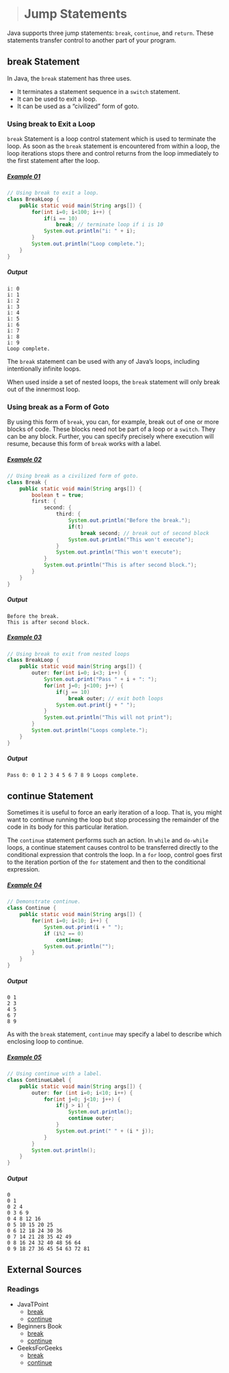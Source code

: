 ># Jump Statements

Java supports three jump statements: `break`, `continue`, and `return`. These statements transfer control to another part of your program.

## break Statement

In Java, the `break` statement has three uses.

* It terminates a statement sequence in a `switch` statement. 
* It can be used to exit a loop.
* It can be used as a “civilized” form of goto.

### Using break to Exit a Loop

`break` Statement is a loop control statement which is used to terminate the loop. As soon as the `break` statement is encountered from within a loop, the loop iterations stops there and control returns from the loop immediately to the first statement after the loop.

##### [Example 01](../20-Examples/07-Control-Statements/04-Jump-Statements/Example-01/)

```java
// Using break to exit a loop.
class BreakLoop {
    public static void main(String args[]) {
        for(int i=0; i<100; i++) {
            if(i == 10) 
                break; // terminate loop if i is 10
            System.out.println("i: " + i);
        }
        System.out.println("Loop complete.");
    }
}
```

##### Output

    i: 0
    i: 1
    i: 2
    i: 3
    i: 4
    i: 5
    i: 6
    i: 7
    i: 8
    i: 9
    Loop complete.

The `break` statement can be used with any of Java’s loops, including intentionally infinite loops.

When used inside a set of nested loops, the `break` statement will only break out of the innermost loop.

### Using break as a Form of Goto

By using this form of `break`, you can, for example, break out of one or more blocks of code. These blocks need not be part of a loop or a `switch`. They can be any block. Further, you can specify precisely where execution will resume, because this form of `break` works with a label.

##### [Example 02](../20-Examples/07-Control-Statements/04-Jump-Statements/Example-02/)

```java
// Using break as a civilized form of goto.
class Break {
    public static void main(String args[]) {
        boolean t = true;
        first: {
            second: {
                third: {
                    System.out.println("Before the break.");
                    if(t) 
                        break second; // break out of second block
                    System.out.println("This won't execute");
                }
                System.out.println("This won't execute");
            }
            System.out.println("This is after second block.");
        }
    }
}
```

##### Output

    Before the break.
    This is after second block.

##### [Example 03](../20-Examples/07-Control-Statements/04-Jump-Statements/Example-03/)

```java
// Using break to exit from nested loops
class BreakLoop {
    public static void main(String args[]) {
        outer: for(int i=0; i<3; i++) {
            System.out.print("Pass " + i + ": ");
            for(int j=0; j<100; j++) {
                if(j == 10) 
                    break outer; // exit both loops
                System.out.print(j + " ");
            }
            System.out.println("This will not print");
        }
        System.out.println("Loops complete.");
    }
}
```

##### Output

    Pass 0: 0 1 2 3 4 5 6 7 8 9 Loops complete.

## continue Statement

Sometimes it is useful to force an early iteration of a loop. That is, you might want to continue running the loop but stop processing the remainder of the code in its body for this particular iteration.

The `continue` statement performs such an action. In `while` and `do-while` loops, a continue statement causes control to be transferred directly to the conditional expression that controls the loop. In a `for` loop, control goes first to the iteration portion of the `for` statement and then to the conditional expression.

##### [Example 04](../20-Examples/07-Control-Statements/04-Jump-Statements/Example-04/)

```java
// Demonstrate continue.
class Continue {
    public static void main(String args[]) {
        for(int i=0; i<10; i++) {
            System.out.print(i + " ");
            if (i%2 == 0)
                continue;
            System.out.println("");
        }
    }
}
```

##### Output

    0 1
    2 3
    4 5
    6 7
    8 9

As with the `break` statement, `continue` may specify a label to describe which enclosing loop to continue.

##### [Example 05](../20-Examples/07-Control-Statements/04-Jump-Statements/Example-05/)

```java
// Using continue with a label.
class ContinueLabel {
    public static void main(String args[]) {
        outer: for (int i=0; i<10; i++) {
            for(int j=0; j<10; j++) {
                if(j > i) {
                    System.out.println();
                    continue outer;
                }
                System.out.print(" " + (i * j));
            }
        }
        System.out.println();
    }
}
```

##### Output

    0
    0 1
    0 2 4
    0 3 6 9
    0 4 8 12 16
    0 5 10 15 20 25
    0 6 12 18 24 30 36
    0 7 14 21 28 35 42 49
    0 8 16 24 32 40 48 56 64
    0 9 18 27 36 45 54 63 72 81

## External Sources

### Readings

* JavaTPoint
  * [break](https://www.javatpoint.com/java-break)
  * [continue](https://www.javatpoint.com/java-continue)
* Beginners Book
  * [break](https://beginnersbook.com/2017/08/java-break-statement/)
  * [continue](https://beginnersbook.com/2017/08/java-continue-statement/)
* GeeksForGeeks
  * [break](https://www.geeksforgeeks.org/break-statement-in-java/)
  * [continue](https://www.geeksforgeeks.org/break-and-continue-statement-in-java/)